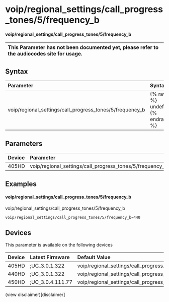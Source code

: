 ﻿---
description: voip/regional_settings/call_progress_tones/5/frequency_b
search:
    keywords: ['voip','regional_settings','call_progress_tones','5','frequency_b']
---

# voip/regional_settings/call_progress_tones/5/frequency_b

#### voip/regional_settings/call_progress_tones/5/frequency_b


| This Parameter has not been documented yet, please refer to the audiocodes site for usage.  |
| :--- |

## Syntax
| Parameter | Syntax |
| :--- | :--- |
|voip/regional_settings/call_progress_tones/5/frequency_b | {% raw %} undefined {% endraw %} |

## Parameters
|Device|Parameter|value|Description|
|:---|:---|:---|:---|
| 405HD | voip/regional_settings/call_progress_tones/5/frequency_b |  |  |

## Examples
#### voip/regional_settings/call_progress_tones/5/frequency_b

voip/regional_settings/call_progress_tones/5/frequency_b

```
voip/regional_settings/call_progress_tones/5/frequency_b=440
```

## Devices
This parameter is available on the following devices

| Device | Latest Firmware | Default Value |
|:---|:---|:---|
| 405HD | ;UC_3.0.1.322 | voip/regional_settings/call_progress_tones/5/frequency_b=440 
| 440HD | ;UC_3.0.1.322 | voip/regional_settings/call_progress_tones/5/frequency_b=440 
| 450HD | ;UC_3.0.4.111.77 | voip/regional_settings/call_progress_tones/5/frequency_b=440 

(view disclaimer)[disclaimer]
